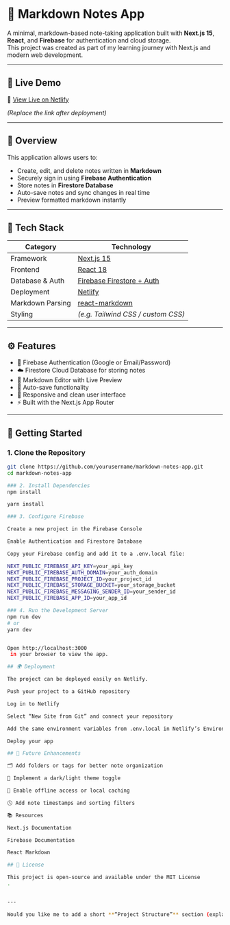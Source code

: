 # 📝 Markdown Notes App

A minimal, markdown-based note-taking application built with **Next.js 15**, **React**, and **Firebase** for authentication and cloud storage.  
This project was created as part of my learning journey with Next.js and modern web development.

---

## 🚀 Live Demo

🔗 [View Live on Netlify](https://your-app-name.netlify.app)

*(Replace the link after deployment)*

---

## 🧠 Overview

This application allows users to:

- Create, edit, and delete notes written in **Markdown**
- Securely sign in using **Firebase Authentication**
- Store notes in **Firestore Database**
- Auto-save notes and sync changes in real time
- Preview formatted markdown instantly

---

## 🧩 Tech Stack

| Category | Technology |
|-----------|-------------|
| Framework | [Next.js 15](https://nextjs.org/) |
| Frontend | [React 18](https://react.dev/) |
| Database & Auth | [Firebase Firestore + Auth](https://firebase.google.com/) |
| Deployment | [Netlify](https://www.netlify.com/) |
| Markdown Parsing | [react-markdown](https://github.com/remarkjs/react-markdown) |
| Styling | *(e.g. Tailwind CSS / custom CSS)* |

---

## ⚙️ Features

- 🔐 Firebase Authentication (Google or Email/Password)
- ☁️ Firestore Cloud Database for storing notes
- 📝 Markdown Editor with Live Preview
- 💾 Auto-save functionality
- 📱 Responsive and clean user interface
- ⚡ Built with the Next.js App Router

---

## 🧰 Getting Started

### 1. Clone the Repository

```bash
git clone https://github.com/yourusername/markdown-notes-app.git
cd markdown-notes-app

### 2. Install Dependencies
npm install

yarn install

### 3. Configure Firebase

Create a new project in the Firebase Console

Enable Authentication and Firestore Database

Copy your Firebase config and add it to a .env.local file:

NEXT_PUBLIC_FIREBASE_API_KEY=your_api_key
NEXT_PUBLIC_FIREBASE_AUTH_DOMAIN=your_auth_domain
NEXT_PUBLIC_FIREBASE_PROJECT_ID=your_project_id
NEXT_PUBLIC_FIREBASE_STORAGE_BUCKET=your_storage_bucket
NEXT_PUBLIC_FIREBASE_MESSAGING_SENDER_ID=your_sender_id
NEXT_PUBLIC_FIREBASE_APP_ID=your_app_id

### 4. Run the Development Server
npm run dev
# or
yarn dev


Open http://localhost:3000
 in your browser to view the app.

## 🌍 Deployment

The project can be deployed easily on Netlify.

Push your project to a GitHub repository

Log in to Netlify

Select “New Site from Git” and connect your repository

Add the same environment variables from .env.local in Netlify’s Environment Variables section

Deploy your app

## 🧪 Future Enhancements

🗂️ Add folders or tags for better note organization

🌙 Implement a dark/light theme toggle

🔄 Enable offline access or local caching

🕓 Add note timestamps and sorting filters

📚 Resources

Next.js Documentation

Firebase Documentation

React Markdown

## 📜 License

This project is open-source and available under the MIT License
.


---

Would you like me to add a short **“Project Structure”** section (explaining the folder layout like `/app`, `/components`, etc.)? It looks great for portfolio projects and helps readers understand your Next.js setup.



